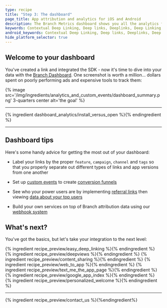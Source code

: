 ```yaml
---
type: recipe
title: "Step 3: The dashboard"
page_title: App attribution and analytics for iOS and Android
description: The Branch Metrics dashboard shows you all the analytics for your iOS deep links. Track install attribution, measure marketing channels and ad campaigns.
keywords: Contextual Deep Linking, Deep links, Deeplinks, Deep Linking, Deeplinking, Deferred Deep Linking, Deferred Deeplinking, Google App Indexing, Google App Invites, Apple Universal Links, Apple Spotlight Search, Facebook App Links, AppLinks, Deepviews, Deep views, Attribution, Analytics, Dashboard, App Install, App Open, Conversion, iOS, objective-c, swift
android_keywords: Contextual Deep Linking, Deep links, Deeplinks, Deep Linking, Deeplinking, Deferred Deep Linking, Deferred Deeplinking, Google App Indexing, Google App Invites, Apple Universal Links, Apple Spotlight Search, Facebook App Links, AppLinks, Deepviews, Deep views, Attribution, Analytics, Dashboard, App Install, App Open, Conversion, Android
hide_platform_selector: true
---
```


## Welcome to your dashboard

You've created a link and integrated the SDK - now it's time to dive into your data with the [Branch Dashboard](https://dashboard.branch.io). One screenshot is worth a million... dollars spent on poorly performing ads and expensive tools to track them:

{% image src='/img/ingredients/analytics_and_custom_events/dashboard_summary.png' 3-quarters center alt='the goal' %}

-----

{% ingredient dashboard_analytics/install_versus_open %}{% endingredient %}

-----

## Dashboard tips

Here's some handy advice for getting the most out of your dashboard:

* Label your links by the proper `feature`, `campaign`, `channel` and `tags` so that you properly separate out different types of links and app versions from one another

* Set up [custom events](/recipes/advanced_referral_incentives/{{page.platform}}/#custom-events) to create [conversion funnels](/recipes/dashboard_pro_tips/{{page.platform}}/#funnels)

* See who your power users are by implementing [referral links](/recipes/referral_links_with_incentives/{{page.platform}}/) then viewing [data about your top users](/recipes/dashboard_pro_tips/{{page.platform}}/#influencers-your-best-users)

* Build your own services on top of Branch attribution data using our [webhook system](/recipes/webhooks_and_exporting_data/)



## What's next?

You've got the basics, but let's take your integration to the next level:

{% ingredient recipe_preview/easy_deep_linking %}{% endingredient %}
{% ingredient recipe_preview/deepviews %}{% endingredient %}
{% ingredient recipe_preview/content_sharing %}{% endingredient %}
{% ingredient recipe_preview/web_to_app %}{% endingredient %}
{% ingredient recipe_preview/text_me_the_app_page %}{% endingredient %}
{% ingredient recipe_preview/google_app_index %}{% endingredient %}
{% ingredient recipe_preview/personalized_welcome %}{% endingredient %}

-----

{% ingredient recipe_preview/contact_us %}{%endingredient%}
